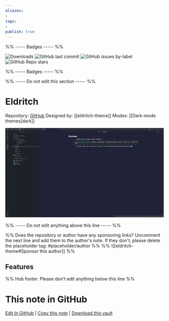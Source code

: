 ```yaml
---
aliases:
- 
tags: 
- 
publish: true
---
```


%% ----- Badges ----- %%

![Downloads](https://img.shields.io/badge/downloads-298-573E7A?style=for-the-badge&logo=)
![GitHub last commit](https://img.shields.io/github/last-commit/eldritch-theme/eldritch-obsidian?color=573E7A&label=last%20update&logo=github&style=for-the-badge)
![GitHub issues by-label](https://img.shields.io/github/issues/eldritch-theme/eldritch-obsidian/help%20wanted?color=573E7A&logo=github&style=for-the-badge) 
![GitHub Repo stars](https://img.shields.io/github/stars/eldritch-theme/eldritch-obsidian?color=573E7A&logo=github&style=for-the-badge)

%% ----- Badges ----- %%

%% ----- Do not edit this section ----- %%

# Eldritch

Repository: [GitHub](https://github.com/eldritch-theme/eldritch-obsidian)
Designed by: [[eldritch-theme]]
Modes: [[Dark-mode themes|dark]]



![screenshot](https://github.com/eldritch-theme/eldritch-obsidian/raw/HEAD/eldritch.png)

%% ----- Do not edit anything above this line ----- %% 

%% Does the repository or author have any sponsoring links? Uncomment the next line and add them to the author's note. If they don't, please delete the placeholder tag: #placeholder/author %%
%% ![[eldritch-theme#Sponsor this author]] %%


## Features



%% Hub footer: Please don't edit anything below this line %%

# This note in GitHub

<span class="git-footer">[Edit In GitHub](https://github.dev/obsidian-community/obsidian-hub/blob/main/02%20-%20Community%20Expansions/02.05%20All%20Community%20Expansions/Themes/Eldritch.md "git-hub-edit-note") | [Copy this note](https://raw.githubusercontent.com/obsidian-community/obsidian-hub/main/02%20-%20Community%20Expansions/02.05%20All%20Community%20Expansions/Themes/Eldritch.md "git-hub-copy-note") | [Download this vault](https://github.com/obsidian-community/obsidian-hub/archive/refs/heads/main.zip "git-hub-download-vault") </span>
